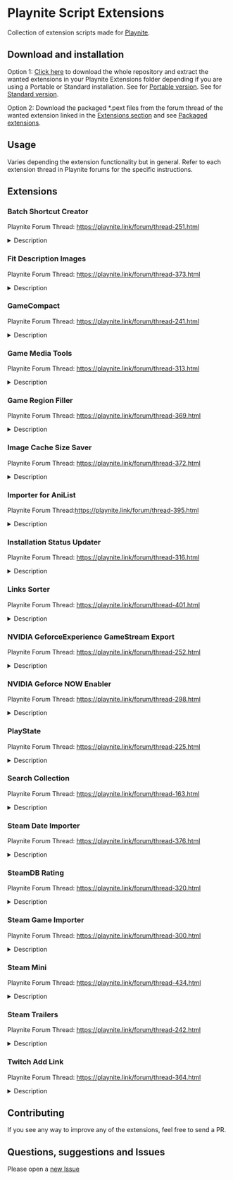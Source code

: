 # Playnite Script Extensions

Collection of extension scripts made for [Playnite](https://github.com/JosefNemec/Playnite).

## Download and installation

Option 1: [Click here](https://github.com/darklinkpower/PlayniteScriptExtensions/archive/master.zip) to download the whole repository and extract the wanted extensions in your Playnite Extensions folder depending if you are using a Portable or Standard installation.
See for [Portable version](https://github.com/JosefNemec/Playnite/wiki/Installing-scripts-and-plugins#portable-version).
See for [Standard version](https://github.com/JosefNemec/Playnite/wiki/Installing-scripts-and-plugins#standard-version).

Option 2: Download the packaged *.pext files from the forum thread of the wanted extension linked in the [Extensions section](#extensions) and see [Packaged extensions](https://github.com/JosefNemec/Playnite/wiki/Installing-scripts-and-plugins#packaged-extensions).

## Usage

Varies depending the extension functionality but in general. Refer to each extension thread in Playnite forums for the specific instructions.

## Extensions

### Batch Shortcut Creator

Playnite Forum Thread: https://playnite.link/forum/thread-251.html

<details>

<summary>Description</summary>

This extension will create shortcuts in batch for your selected games in your selection of choice. It mainly serves as a workaround until [Playnite's Issue #856](https://github.com/JosefNemec/Playnite/issues/856) is done, although it can serve other purposes.

</details>

### Fit Description Images 

Playnite Forum Thread: https://playnite.link/forum/thread-373.html

<details>

<summary>Description</summary>

This extension will apply the following style to your games's description to make images fit when viewing them in details:

`<style>img{max-width:100%;}</style>`

</details>

### GameCompact

Playnite Forum Thread: https://playnite.link/forum/thread-241.html

<details>

<summary>Description</summary>

This extension will compact the currently selected game(s) using the [compact](https://docs.microsoft.com/en-us/windows-server/administration/windows-commands/compact) windows command.

By default the extension will ignore files with the following extension since they compact barely anything if at all and will only make the compact function much slower:

`*.7z, *.aac, *.avi, *.ba, *.br, *.bz2, *.bik, *.pc_binkvid, *.bk2, *.bnk, *.cab, *.dl_, *.docx, *.flac, *.flv, *.gif, *.gz, *.jpeg, *.jpg, *.log, *.lz4, *.lzma, *.lzx, *.m2v, *.m4v, *.mkv, *.mp2, *.mp3, *.mp4, *.mpeg, *.mpg, *.ogg, *.onepkg, *.png, *.pptx, *.rar, *.upk, *.vob, *.vssx, *.vstx, *.wem, *.webm, *.wma, *.wmf, *.wmv, *.xap, *.xnb, *.xlsx, *.xz, *.zst, *.zstd`

</details>

### Game Media Tools

Playnite Forum Thread: https://playnite.link/forum/thread-313.html

<details>

<summary>Description</summary>

This extension is intended as a library mantaining tool and to make it easier to handle game media in your library.
It works with the currently available game media options: Covers images, background images and icons.

It currently has the following functions:

1. Missing Media: Detect games that are missing any of the media available.
2. Image aspect ratio: Enter an arbitrary aspect ratio and detect if the selected media is different in the processed games.
3. Image resolution: Enter an arbitrary resolution and detect if the selected media is different in the processed games.
4. Image extension: Enter an arbitrary file extension and detect if the selected games match.
5. Image size: Enter an arbitrary size in kb and detect if the selected games are bigger than that.
6. Open metadata folder: Open Metadata folder of selected games.

After processing, you'll see a dialogue window with the results and games will have a tag added if necessary for easy filtering with Playnite to afterwards manage the games.

</details>

### Game Region Filler

Playnite Forum Thread: https://playnite.link/forum/thread-369.html
<details>
<summary>Description</summary>

This extension will fill the region field based on the file name of your game.

</details>

### Image Cache Size Saver

Playnite Forum Thread: https://playnite.link/forum/thread-372.html

<details>

<summary>Description</summary>

This extension will save a considerable amount of space by processing the images in you Playnite's cache. This cache can use many GBs of space depending on your installation size, being the main culprit animated images that get automatically downloaded for your game's description. This extension will process all your images and only save their first frame to considerably reduce image sizes, and also process all other images in the cache. There won't be any difference to the user after using the extension's function.

Only images that have less size after being processed will overwrite your current images to provide the best savings in your cache and the list of processed images will be saved to not try to process them again when the extension is run afterwards.

The extension uses ImageMagick to do the image processing and it's required to download it in any location. ImageMagick can be downloaded here (See the "Windows Binary Release" section): https://imagemagick.org/script/download.php

</details>

### Importer for AniList

Playnite Forum Thread:https://playnite.link/forum/thread-395.html

<details>

<summary>Description</summary>

Made for personal use but maybe someone else finds it useful. It imports your lists from [MAL-Sync](https://malsync.moe/) for viewing in Playnite.

Features:
- Downloads Anime and Manga lists. "Platform" field is used to filter them
- Gets entry metadata
- Uses "Developer" field for authors in case of manga and for Studios in case of Anime. "Publishers" field is used for Producers for Anime.
- Gets completion status and the added entry uses the correspondant type in Playnite.
- Can overwrite completion status in existing entries in Playnite if changed in Anilist
- Play Action opens the entry AniList URL. A play action is also added for MyAnimeList if data is available.
- Adds links to stream or read imported entries, provided by MAL-Sync's API.

Notes:
- Your profile must be public
- It's suggested to use an exclusive Playnite installation for this extension to not saturate the database with entries, genres and specially tags.
- The extension can't update in any way information back to AniList. It was made in mind for just viewing in Playnite, while all the entries updating would be automatically made by [MAL-Sync](https://malsync.moe/) in your browser.
- Extension is currently limited in what it can do. I plan to rewrite it as a Library extension in the future.

</details>

### Installation Status Updater

Playnite Forum Thread: https://playnite.link/forum/thread-316.html

<details>

<summary>Description</summary>

This extension has two main functions:

1. Installation Status Updater: Check all the games in your library that have an executable, rom or ISO path and will do the following:
   * Installed games: check if the game file is still there and if not, mark the game as uninstalled.
   * Uninstalled games: check if the game file is now there and if true, mark the game as installed.
   
   The game scan is done when Playnite starts and also manually by selecting the function in the extensions menu. It has the function to export changes when ran manually.

2. Installation Path Updater: Modify the pointed install path of selected games for cases when the game image/file has been moved from the pointed location in Playnite. After using this function, it will be checked if the game executable, rom or ISO exists in the new location and update the games installation status. It has the function to export changes.

</details>

### Links Sorter

Playnite Forum Thread: https://playnite.link/forum/thread-401.html

<details>

<summary>Description</summary>

Simple extension that sorts the links of selected or all games in database by URL in ascending order (From A to Z, 0 to 9)

Please be aware that it sorts using the URL and not the link names.

This is with the purpose of not having to sort the game links manually each time a new one is added.

</details>

### NVIDIA GeforceExperience GameStream Export

Playnite Forum Thread: https://playnite.link/forum/thread-252.html
<details>
<summary>Description</summary>

This extension will export your selected games to NVIDIA Geforce Experience GameStreaming games database, allowing you to run them via a NVIDIA Shield or in any [Moonlight Game Streaming](https://moonlight-stream.org/) supported device, while retaining all the benefits of Playnite and allowing it to still manage your games.

</details>

### NVIDIA Geforce NOW Enabler

Playnite Forum Thread: https://playnite.link/forum/thread-298.html

<details>

<summary>Description</summary>

This extension will check which of your games have been enabled for the NVIDIA Geforce NOW Service, add "NVIDIA Geforce NOW" in their features to easily check them and also add a Play Action to the games to launch them via the service.

Compatible with games from Epic, Origin, Steam and Uplay.

</details>

### PlayState

Playnite Forum Thread: https://playnite.link/forum/thread-225.html

<details>

<summary>Description</summary>

This extension will let you suspend and resume your game at any moment. This gives a the benefit of pausing your game at any time and also to free your CPU and GPU usage when you are not playing, effectively acting as if you closed the game when you activate the script. See the screenshots for comparison.

It's required to have [AutoHotkey](https://www.autohotkey.com/) installed to make use of this extension.

</details>

### Search Collection

Playnite Forum Thread: https://playnite.link/forum/thread-163.html

<details>

<summary>Description</summary>

This extension will search the currently selected game(s) on different websites in your web browser.

</details>

### Steam Date Importer

Playnite Forum Thread: https://playnite.link/forum/thread-376.html

<details>

<summary>Description</summary>

This extension will obtain the date of when the steam games in your account where bought by obtaining them from the license date. This is to have better reference inside Playnite of when all your games were bought, instead of just when they were imported into your Playnite library.

The dates are obtained by parsing the data found in the licenses page when logged into Steam.

The extension has the following functionalities:
1. Export obtained Steam license data (License name and date).
2. Replace "Added date" information in your games from the one found in Steam.
3. Export extension results, including the game names with their new added dates.

</details>

### SteamDB Rating

Playnite Forum Thread: https://playnite.link/forum/thread-320.html
<details>
<summary>Description</summary>

This extension will get the SteamDB rating-like score and put it in the game community Score. The problem with the Steam review scores is that they can be innacurate on certain games with a low number of reviews and this extension is an attempt to fix this and show more accurate information. For more information about SteamDB's algorithm see [Introducing Steam Database's new rating algorithm](https://steamdb.info/blog/steamdb-rating/)

The extension is compatible with Steam games and games that have a Steam Store link.

</details>

### Steam Game Importer

Playnite Forum Thread: https://playnite.link/forum/thread-300.html

<details>

<summary>Description</summary>

This extension will add a steam game to your library. You need to input either a valid steam id or url. It can also import all your games not currently imported in Playnite. This extension is mainly intended as a workaround for [Playnite's Issue #910.](https://github.com/JosefNemec/Playnite/issues/910)

</details>

### Steam Mini

Playnite Forum Thread: https://playnite.link/forum/thread-434.html

<details>

<summary>Description</summary>

This extension will make Steam launch in a minimal mode with minimal RAM usage by disabling the embedded browser, which is the main culprit of high RAM usage by Steam

There are 2 versions of the extension:

    Whitelist: The extension will only execute for games marked as whitelisted by the extension functions.
    Blacklist: The extension will execute for all games except the ones marked as blacklisted by the extension functions.

Disabling the browser helps you reduce RAM usage but comes with drawbacks.

What will work:

    You can play games normally
    You can install games and see your game list in Steam
    You can access Steam settings normally

What won't work while in this mode:

    You can't uninstall games (Applies trying to Uninstall via Playnite as well).
    Steam Chat will be unavailable
    You can't use the Steam browser, so you can't access community pages, browse the Store or use the overlay browser

Please make sure to understand this and don't ask for support when the drawbacks have been explained.

To access the missing functions you can still launch Steam normally and it is recommended to use the "Auto Close Clients" feature in Playnite to not interfere with the uninstall feature by only launching Steam in this mode when a game will be played. 

</details>

### Steam Trailers

Playnite Forum Thread: https://playnite.link/forum/thread-242.html

<details>

<summary>Description</summary>

This extension will search for trailers for your games in your web browser or in a Playnite Window. It also works for non-Steam games.

There are 2 versions of the extension:

* Playnite Version: Opens the video in a Playnite window.
* Web Browser Version: Opens the video in your Web Browser (Only available in forums).

</details>

### Twitch Add Link

Playnite Forum Thread: https://playnite.link/forum/thread-364.html

<details>

<summary>Description</summary>

This extension will add a Twitch Link to your selected games.

There are two functions:

1. Twitch - Add Twitch link to selected games (Automatic): will search for Twitch Links of games and only add the ones found automatically without user input.
2. Twitch - Add Twitch link to selected games (Manual): will search for Twitch Links of games, add the ones found automatically and request the user to enter the correct Urls when not automatically found.

</details>

## Contributing

If you see any way to improve any of the extensions, feel free to send a PR.


## Questions, suggestions and Issues

Please open a [new Issue](https://github.com/darklinkpower/PlayniteScriptExtensions/issues)
